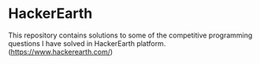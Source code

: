 # HackerEarth
This repository contains solutions to some of the competitive programming questions I have solved in HackerEarth platform. (https://www.hackerearth.com/)
